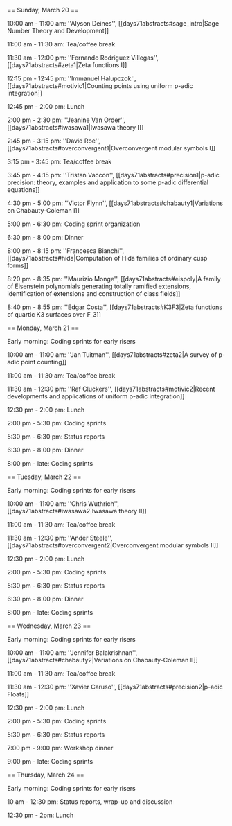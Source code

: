 == Sunday, March 20 ==

10:00 am - 11:00 am: ''Alyson Deines'', [[days71abstracts#sage_intro|Sage Number Theory and Development]]

11:00 am - 11:30 am: Tea/coffee break

11:30 am - 12:00 pm: ''Fernando Rodriguez Villegas'', [[days71abstracts#zeta1|Zeta functions I]]

12:15 pm - 12:45 pm: ''Immanuel Halupczok'', [[days71abstracts#motivic1|Counting points using uniform p-adic integration]]

12:45 pm -  2:00 pm: Lunch

2:00 pm -  2:30 pm: ''Jeanine Van Order'', [[days71abstracts#iwasawa1|Iwasawa theory I]]

2:45 pm -  3:15 pm: ''David Roe'', [[days71abstracts#overconvergent1|Overconvergent modular symbols I]]

3:15 pm -  3:45 pm: Tea/coffee break

3:45 pm -  4:15 pm: ''Tristan Vaccon'', [[days71abstracts#precision1|p-adic precision: theory, examples and application to some p-adic differential equations]]

4:30 pm -  5:00 pm: ''Victor Flynn'', [[days71abstracts#chabauty1|Variations on Chabauty-Coleman I]]

5:00 pm -  6:30 pm: Coding sprint organization

6:30 pm - 8:00 pm: Dinner

8:00 pm - 8:15 pm: ''Francesca Bianchi'', [[days71abstracts#hida|Computation of Hida families of ordinary cusp forms]]

8:20 pm - 8:35 pm: ''Maurizio Monge'', [[days71abstracts#eispoly|A family of Eisenstein polynomials generating totally ramified extensions, identification of extensions and construction of class fields]]

8:40 pm - 8:55 pm: ''Edgar Costa'', [[days71abstracts#K3F3|Zeta functions of quartic K3 surfaces over F_3]]

== Monday, March 21 ==

Early morning: Coding sprints for early risers

10:00 am - 11:00 am: ''Jan Tuitman'', [[days71abstracts#zeta2|A survey of p-adic point counting]]

11:00 am - 11:30 am: Tea/coffee break

11:30 am - 12:30 pm: ''Raf Cluckers'', [[days71abstracts#motivic2|Recent developments and applications of uniform p-adic integration]]

12:30 pm - 2:00 pm: Lunch

2:00 pm - 5:30 pm: Coding sprints

5:30 pm - 6:30 pm: Status reports

6:30 pm - 8:00 pm: Dinner

8:00 pm - late: Coding sprints 

== Tuesday, March 22 ==

Early morning: Coding sprints for early risers

10:00 am - 11:00 am: ''Chris Wuthrich'', [[days71abstracts#iwasawa2|Iwasawa theory II]]

11:00 am - 11:30 am: Tea/coffee break

11:30 am - 12:30 pm: ''Ander Steele'', [[days71abstracts#overconvergent2|Overconvergent modular symbols II]]

12:30 pm - 2:00 pm: Lunch

2:00 pm - 5:30 pm: Coding sprints

5:30 pm - 6:30 pm: Status reports

6:30 pm - 8:00 pm: Dinner

8:00 pm - late: Coding sprints 

== Wednesday, March 23 ==

Early morning: Coding sprints for early risers

10:00 am - 11:00 am: ''Jennifer Balakrishnan'', [[days71abstracts#chabauty2|Variations on Chabauty-Coleman II]]  

11:00 am - 11:30 am: Tea/coffee break

11:30 am - 12:30 pm: ''Xavier Caruso'', [[days71abstracts#precision2|p-adic Floats]]

12:30 pm - 2:00 pm: Lunch

2:00 pm - 5:30 pm: Coding sprints

5:30 pm - 6:30 pm: Status reports

7:00 pm - 9:00 pm: Workshop dinner

9:00 pm - late: Coding sprints 

== Thursday, March 24 ==

Early morning: Coding sprints for early risers

10 am - 12:30 pm: Status reports, wrap-up and discussion

12:30 pm - 2pm: Lunch
